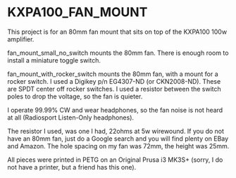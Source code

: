 # KXPA100_FAN_MOUNT

This project is for an 80mm fan mount that sits on top of the KXPA100 100w amplifier.

fan_mount_small_no_switch mounts the 80mm fan. There is enough room to install a miniature toggle switch.

fan_mount_with_rocker_switch mounts the 80mm fan, with a mount for a rocker switch. I used a Digikey p/n EG4307-ND (or CKN2008-ND). These are SPDT center off rocker switches. I used a resistor between the switch poles to drop the voltage, so the fan is quieter.

I operate 99.99% CW and wear headphones, so the fan noise is not heard at all (Radiosport Listen-Only headphones).

The resistor I used, was one I had, 22ohms at 5w wirewound. If you do not have an 80mm fan, just do a Google search and you will find plenty on EBay and Amazon. The hole spacing on my fan was 72mm, the height was 25mm.

All pieces were printed in PETG on an Original Prusa i3 MK3S+ (sorry, I do not have a printer, but a friend has this one).
